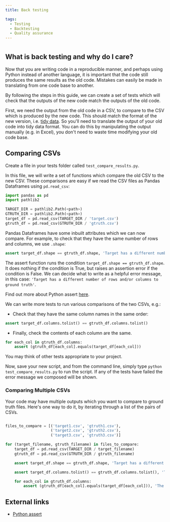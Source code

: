 ```yaml
---
title: Back testing

tags: 
  - Testing
  - Backtesting
  - Quality assurance
---
```


#
## What is back testing and why do I care? <a name="what"></a>

Now that you are writing code in a reproducible manner, and perhaps using Python instead of another language, it is important that the code still produces the same results as the old code. Mistakes can easily be made in translating from one code base to another.

By following the steps in this guide, we can create a set of tests which will check that the outputs of the new code match the outputs of the old code.

First, we need the output from the old code in a CSV, to compare to the CSV which is produced by the new code. This should match the format of the new version, i.e. [tidy data][1]. So you'll need to translate the output of your old code into tidy data format. You can do this by manipulating the output manually (e.g. in Excel), you don't need to waste time modifying your old code base.

## Comparing CSVs

Create a file in your tests folder called `test_compare_results.py`.

In this file, we will write a set of functions which compare the old CSV to the new CSV. These comparisons are easy if we read the CSV files as Pandas Dataframes using `pd.read_csv`:

```Python
import pandas as pd
import pathlib2

TARGET_DIR = pathlib2.Path(<path>)
GTRUTH_DIR = pathlib2.Path(<path>)
target_df = pd.read_csv(TARGET_DIR / 'target.csv')
gtruth_df = pd.read_csv(GTRUTH_DIR / 'gtruth.csv')
```

Pandas Dataframes have some inbuilt attributes which we can now compare. For example, to check that they have the same number of rows and columns, we use `.shape`:

```Python
assert target_df.shape == gtruth_df.shape, 'Target has a different number of rows and/or columns to ground truth'
```

The assert function runs the condition `target_df.shape == gtruth_df.shape`. It does nothing if the condition is True, but raises an assertion error if the condition is False. We can decide what to write as a helpful error message, in this case: `'Target has a different number of rows and/or columns to ground truth'`.

Find out more about Python assert [here](https://www.w3schools.com/python/ref_keyword_assert.asp).

We can write more tests to run various comparisons of the two CSVs, e.g.:

- Check that they have the same column names in the same order:

```python
assert target_df.columns.tolist() == gtruth_df.columns.tolist()
```

- Finally, check the contents of each column are the same.

```Python
for each_col in gtruth_df.columns:
    assert (gtruth_df[each_col].equals(target_df[each_col]))
```

You may think of other tests appropriate to your project.

Now, save your new script, and from the command line, simply type `python test_compare_results.py` to run the script. If any of the tests have failed the error message we composed will be shown.

### Comparing Multiple CSVs

Your code may have multiple outputs which you want to compare to ground truth files.
Here's one way to do it, by iterating through a list of the pairs of CSVs.

```python

files_to_compare = [('target1.csv', 'gtruth1.csv'),
                    ('target2.csv', 'gtruth2.csv'),
                    ('target3.csv', 'gtruth3.csv')]

for (target_filename, gtruth_filename) in files_to_compare:
    target_df = pd.read_csv(TARGET_DIR / target_filename)
    gtruth_df = pd.read_csv(GTRUTH_DIR / gtruth_filename)

    assert target_df.shape == gtruth_df.shape, 'Target has a different number of rows and/or columns to ground truth'

    assert target_df.columns.tolist() == gtruth_df.columns.tolist(), 'Target has different column names to ground truth'

    for each_col in gtruth_df.columns:
        assert (gtruth_df[each_col].equals(target_df[each_col])), 'The contents of the columns are different'
```

## External links

- [Python assert](https://www.w3schools.com/python/ref_keyword_assert.asp)

[1]: ../../implementing_RAP/workflow/tidy-data.md
